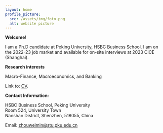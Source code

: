 ```yaml
---
layout: home
profile_picture:
  src: /assets/img/foto.png
  alt: website picture
---
```


<strong>Welcome!</strong>

<p>
  I am a Ph.D candidate at Peking University, HSBC Business School. I am on the 2022-23 job market and available for on-site interviews at 2023 CICE (Shanghai).
  
</p>


<strong>Research interests</strong>

<p>
  Macro-Finance, Macroeconomics, and Banking
</p>

<p>
  Link to: <a href="https://github.com/zhouweimin-econ/homepage/blob/master/assets/CV_ZWM_202310.pdf">CV</a>.
</p>


<strong>Contact Information:</strong>

 <p>
 <div>HSBC Business School, Peking University</div>
 <div>Room 524, University Town</div>
 <div>Nanshan District, Shenzhen, 518055, China</div>
</p>

<p>
  Email: <a href="mailto:zhouweimin@stu.pku.edu.cn" target="_blank">zhouweimin@stu.pku.edu.cn</a>
</p>
